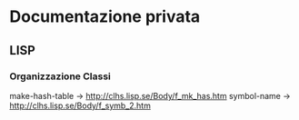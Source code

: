 # Documentazione privata

## LISP

### Organizzazione Classi
make-hash-table -> http://clhs.lisp.se/Body/f_mk_has.htm
symbol-name -> http://clhs.lisp.se/Body/f_symb_2.htm
